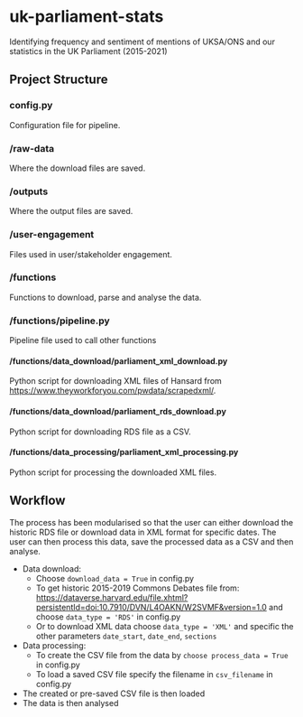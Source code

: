# uk-parliament-stats
Identifying frequency and sentiment of mentions of UKSA/ONS and our statistics in the UK Parliament (2015-2021)

## Project Structure

### config.py

Configuration file for pipeline.

### /raw-data 

Where the download files are saved.

### /outputs

Where the output files are saved.

### /user-engagement

Files used in user/stakeholder engagement.

### /functions

Functions to download, parse and analyse the data.

### /functions/pipeline.py

Pipeline file used to call other functions

#### /functions/data_download/parliament_xml_download.py

Python script for downloading XML files of Hansard from https://www.theyworkforyou.com/pwdata/scrapedxml/. 

#### /functions/data_download/parliament_rds_download.py

Python script for downloading RDS file as a CSV.

#### /functions/data_processing/parliament_xml_processing.py

Python script for processing the downloaded XML files. 


## Workflow

The process has been modularised so that the user can either download the historic RDS file or download data in XML format for specific dates. The user can then process this data, save the processed data as a CSV and then analyse.

- Data download:
    - Choose `download_data = True` in config.py
    - To get historic 2015-2019 Commons Debates file from: https://dataverse.harvard.edu/file.xhtml?persistentId=doi:10.7910/DVN/L4OAKN/W2SVMF&version=1.0 and choose `data_type = 'RDS'` in config.py 
    - Or to download XML data choose `data_type = 'XML'` and specific the other parameters `date_start`, `date_end`, `sections`
- Data processing:
    - To create the CSV file from the data by `choose process_data = True` in config.py
    - To load a saved CSV file specify the filename in `csv_filename` in config.py
- The created or pre-saved CSV file is then loaded
- The data is then analysed 

